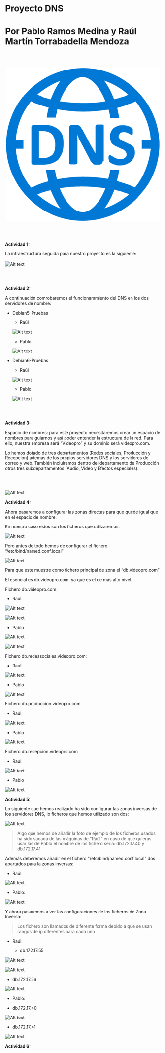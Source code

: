 # Proyecto DNS
# Por Pablo Ramos Medina y Raúl Martín Torrabadella Mendoza

<br> <br>

<p align="center">
  <img width="500" height="500" src="Imágenes/DNS.png">
</p>

<br> <br>

**Actividad 1:**

La infraestructura seguida para nuestro proyecto es la siguiente:
<br> <br>
![Alt text](Imágenes/infraestructuraDNS.png)

<br> <br>

**Actividad 2:**

A continuación comrobaremos el funcionammiento del DNS en los dos servidores de nombre:  
* Debian5-Pruebas
  - Raúl
  
  ![Alt text](Imágenes/StatusDNS-Debian5TMRM.png)

  
  - Pablo
  
  ![Alt text](Imágenes/StatusDNS-Debian5RMP.png)

  
* Debian6-Pruebas
  - Raúl
    
  ![Alt text](Imágenes/StatusDNS-Debian6TMRM.png)

  - Pablo
    
  ![Alt text](Imágenes/StatusDNS-Debian6RMP.png)
  
<br> <br>

**Actividad 3:**

Espacio de nombres: para este proyecto necesitaremos crear un espacio de nombres para guiarnos y así poder entender la estructura de la red. Para ello, nuestra empresa será “Videopro” y su dominio será videopro.com.

Lo hemos dotado de tres departamentos (Redes sociales, Producción y Recepción) además de los propios servidores DNS y los servidores de correo y web. También incluiremos dentro del departamento de Producción otros tres subdepartamentos (Audio, Video y Efectos especiales).
        
<br> <br>

![Alt text](Imágenes/EspaciodeNombre-ProyectoDNS_RMP-TMRM.png)

**Actividad 4:**

Ahora pasaremos a configurar las zonas directas para que quede igual que en el espacio de nombre.

En nuestro caso estos son los ficheros que utilizaremos:

![Alt text](Imágenes/FicherosUtilizados.png)

Pero antes de todo hemos de configurar el fichero “/etc/bind/named.conf.local”

![Alt text](Imágenes/NamedConfLocal.png)

Para que este muestre como fichero principal de zona el “db.videopro.com”

El esencial es db.videopro.com. ya que es el de más alto nivel.

Fichero db.videopro.com:

* Raul:

![Alt text](Imágenes/DbVideoproCom-TMRM.png)

![Alt text](Imágenes/DbVideoproCom-TMRM-2.png)

* Pablo

![Alt text](Imágenes/DbVideoproCom-RMP.png)

![Alt text](Imágenes/DbVideoproCom-RMP-2.png)

Fichero db.redessociales.videopro.com:

* Raul:

![Alt text](Imágenes/DbRrssVideoproCom-TMRM.png)

* Pablo

![Alt text](Imágenes/DbRrssVideoproCom-RMP.png)

Fichero db.produccion.videopro.com

* Raul:

![Alt text](Imágenes/DbProduccionVideoproCom-TMRM.png)

* Pablo

![Alt text](Imágenes/DbProduccionVideoproCom-RMP.png)

Fichero db.recepcion.videopro.com

* Raul:

![Alt text](Imágenes/DbRecepcionVideoproCom-TMRM.png)

* Pablo

![Alt text](Imágenes/DbRecepcionVideoproCom-RMP.png)

**Actividad 5:**

Lo siguiente que hemos realizado ha sido configurar las zonas inversas de los servidores DNS, lo ficheros que hemos utilizado son dos:

![Alt text](Imágenes/FicherosEsenciales.png)

> Algo que hemos de añadir la foto de ejemplo de los ficheros usados ha sido sacada de las máquinas de "Raúl" en caso de que quieras usar las de Pablo el nombre de los fichero sería: db.172.17.40 y db.172.17.41

Además deberemos añadir en el fichero "/etc/bind/named.conf.local" dos apartados para la zonas inversas:

* Raúl:

![Alt text](Imágenes/NamedConfLocal-TMRM.png)

* Pablo:

![Alt text](Imágenes/NamedConfLocal-RMP.png)

Y ahora pasaremos a ver las configuraciones de los ficheros de Zona Inversa:

> Los fichero son llamados de diferente forma debido a que se usan rangos de ip diferentes para cada uno

* Raúl:

  * db.172.17.55
  
![Alt text](Imágenes/ZonasInversasTMRM-1.png)

![Alt text](Imágenes/ZonasInversasTMRM-1-2.png)

 * db.172.17.56
  
![Alt text](Imágenes/ZonasInversasTMRM-2.png)

* Pablo:

 * db.172.17.40
  
![Alt text](Imágenes/ZonasInversasRMP-1.png)  

 * db.172.17.41
  
![Alt text](Imágenes/ZonasInversasRMP-2.png)

**Actividad  6:**





